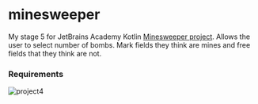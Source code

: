 # minesweeper
My stage 5 for JetBrains Academy Kotlin [Minesweeper project](https://hyperskill.org/projects/8/stages/469/implement). Allows the user to select number of bombs. Mark fields they think are mines and free fields that they think are not.
### Requirements
![project4](https://user-images.githubusercontent.com/64429863/84580012-1280eb00-ada1-11ea-8f60-cc760a4fcda2.jpg)
